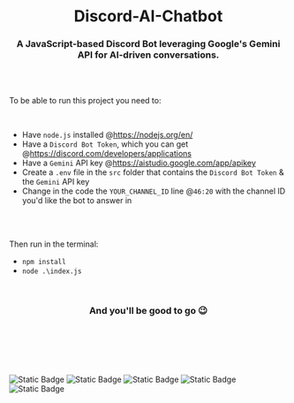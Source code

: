 <h1 align='center'>Discord-AI-Chatbot</h1>

<h3 align="center">A JavaScript-based Discord Bot leveraging Google's Gemini API for AI-driven conversations.</h3>

<br><br>

To be able to run this project you need to:

<br>

* Have `node.js` installed @https://nodejs.org/en/
* Have a `Discord Bot Token`, which you can get @https://discord.com/developers/applications
* Have a `Gemini` API key @https://aistudio.google.com/app/apikey
* Create a `.env` file in the `src` folder that contains the `Discord Bot Token` & the `Gemini` API key
* Change in the code the `YOUR_CHANNEL_ID` line @`46:20` with the channel ID you'd like the bot to answer in

<br><br>

Then run in the terminal:
  * `npm install`
  * `node .\index.js`

<br>

<h3 align='center'>And you'll be good to go 😉</h3>

<br>

#

<br>

<img align='center' alt="Static Badge" src="https://img.shields.io/badge/Node.js-green"> <img align='center' alt="Static Badge" src="https://img.shields.io/badge/Build-JavaScript-yellow"> <img align='center' alt="Static Badge" src="https://img.shields.io/badge/Open-source-blue"> <img align='center' alt="Static Badge" src="https://img.shields.io/badge/license-GNU--3.0-orange"> <img align='center' alt="Static Badge" src="https://img.shields.io/badge/Visual%20Studio%20Code-blue">




